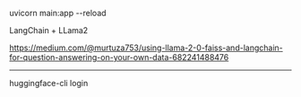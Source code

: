 uvicorn main:app --reload



LangChain + LLama2

https://medium.com/@murtuza753/using-llama-2-0-faiss-and-langchain-for-question-answering-on-your-own-data-682241488476


____

huggingface-cli login